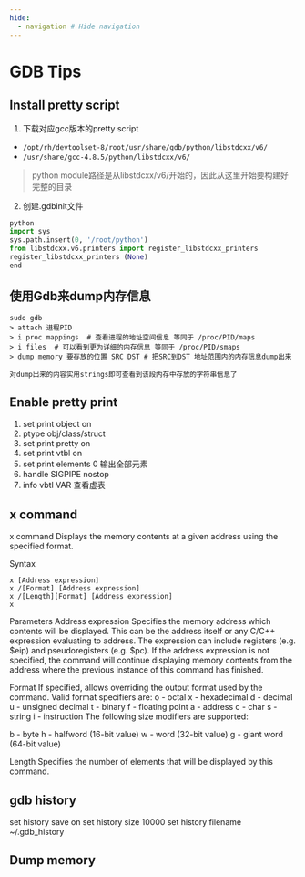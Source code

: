 ```yaml
---
hide:
  - navigation # Hide navigation
---
```


# GDB Tips




## Install pretty script

1. 下载对应gcc版本的pretty script

  *  `/opt/rh/devtoolset-8/root/usr/share/gdb/python/libstdcxx/v6/`
  * `/usr/share/gcc-4.8.5/python/libstdcxx/v6/`

> python module路径是从libstdcxx/v6/开始的，因此从这里开始要构建好完整的目录

2. 创建.gdbinit文件

```python
python
import sys
sys.path.insert(0, '/root/python')
from libstdcxx.v6.printers import register_libstdcxx_printers
register_libstdcxx_printers (None)
end
```

## 使用Gdb来dump内存信息

```
sudo gdb
> attach 进程PID
> i proc mappings  # 查看进程的地址空间信息 等同于 /proc/PID/maps
> i files  # 可以看到更为详细的内存信息 等同于 /proc/PID/smaps
> dump memory 要存放的位置 SRC DST # 把SRC到DST 地址范围内的内存信息dump出来

对dump出来的内容实用strings即可查看到该段内存中存放的字符串信息了
```
## Enable pretty print

1. set print object on
2. ptype obj/class/struct
3. set print pretty on
4. set print vtbl on
5. set print elements 0 输出全部元素
6. handle SIGPIPE nostop
7. info vbtl VAR 查看虚表

## x command
x command
Displays the memory contents at a given address using the specified format.

Syntax

```
x [Address expression]
x /[Format] [Address expression]
x /[Length][Format] [Address expression]
x
```

Parameters
Address expression
Specifies the memory address which contents will be displayed. This can be the address itself or any C/C++ expression evaluating to address.
The expression can include registers (e.g. $eip) and pseudoregisters (e.g. $pc). If the address expression is not specified,
the command will continue displaying memory contents from the address where the previous instance of this command has finished.

Format
If specified, allows overriding the output format used by the command. Valid format specifiers are:
o - octal
x - hexadecimal
d - decimal
u - unsigned decimal
t - binary
f - floating point
a - address
c - char
s - string
i - instruction
The following size modifiers are supported:

b - byte
h - halfword (16-bit value)
w - word (32-bit value)
g - giant word (64-bit value)


Length
Specifies the number of elements that will be displayed by this command.

## gdb history
set history save on
set history size 10000
set history filename ~/.gdb_history

## Dump memory